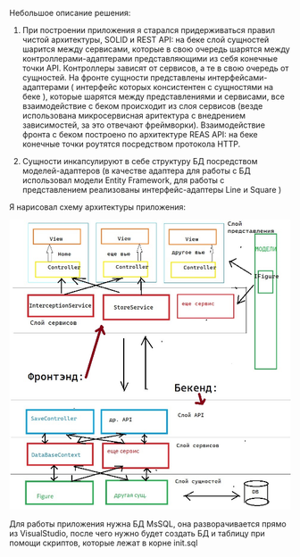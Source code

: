 Небольшое описание решения:
1. При построении приложения я старался придерживаться правил чистой архитектуры, SOLID и REST API:
на беке слой сущностей шарится между сервисами, которые в свою очередь шарятся между контроллерами-адаптерами представляющими из себя конечные точки API. Контроллеры зависят от сервисов, а те в свою очередь от сущностей.
На фронте сущности представлены интерфейсами-адаптерами ( интерфейс которых консистентен с сущностями на беке ), которые шарятся между представлениями и сервисами, все взаимодействие с беком происходит из слоя сервисов (везде использована микросервисная аритектура с внедрением зависимостей, за это отвечают фреймворки). 
Взаимодействие фронта с беком построено по архитектуре REAS API: на беке конечные точки роутятся посредством протокола HTTP.
 
2. Сущности инкапсулируют в себе структуру БД посредством моделей-адаптеров (в качестве адаптера для работы с БД использовал модели Entity Framework, для работы с представлением реализованы интерфейс-адаптеры Line и Square )
 
Я нарисовал схему архитектуры приложения: 

![Image alt](https://github.com/DmitryiIvanoff/intercepion_canvas/blob/main/Schema.jpg)

Для работы приложения нужна БД MsSQL, она разворачивается прямо из VisualStudio, после чего нужно будет создать БД и таблицу при помощи скриптов, которые лежат в корне init.sql
 
